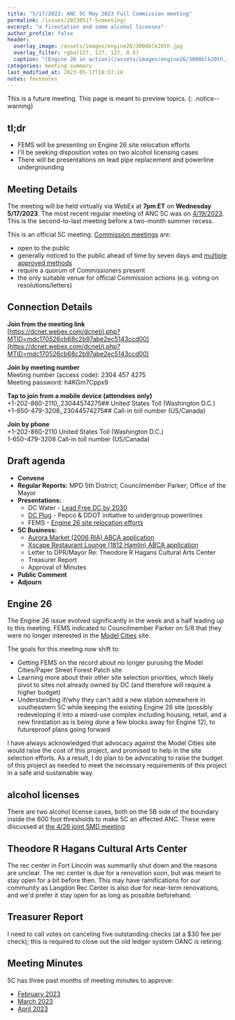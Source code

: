 ```yaml
---
title: "5/17/2023: ANC 5C May 2023 Full Commission meeting"
permalink: /issues/20230517-5cmeeting/
excerpt: "a firestation and some alcohol licenses"
author_profile: false
header:
  overlay_image: /assets/images/engine26/3000blk20th.jpg
  overlay_filter: rgba(127, 127, 127, 0.5)
  caption: "[Engine 26 in action](/assets/images/engine26/3000blk20th.jpg)"
categories: meeting-summary
last_modified_at: 2023-05-17T18:57:18
notes: footnotes
---
```

This is a future meeting. This page is meant to preview topics.
{: .notice--warning}

## tl;dr
- FEMS will be presenting on Engine 26 site relocation efforts
- I'll be seeking disposition votes on two alcohol licensing cases
- There will be presentations on lead pipe replacement and powerline undergrounding

## Meeting Details
The meeting will be held virtually via WebEx at **7pm ET** on **Wednesday 5/17/2023**. The most recent regular meeting of ANC 5C was on [4/19/2023](/issues/20230419-5cmeeting/). This is the second-to-last meeting before a two-month summer recess.

This is an official 5C meeting. [Commission meetings](https://code.dccouncil.gov/us/dc/council/code/sections/1-309.11#(b)(1)) are:
- open to the public
- generally noticed to the public ahead of time by seven days and [multiple approved methods](https://code.dccouncil.gov/us/dc/council/code/sections/1-309.11#(c))
- require a quorum of Commissioners present
- the only suitable venue for official Commission actions (e.g. voting on resolutions/letters)

## Connection Details
**Join from the meeting link**<br/>
[https://dcnet.webex.com/dcnet/j.php?MTID=mdc170526cb68c2b97abe2ec5143ccd00](https://dcnet.webex.com/dcnet/j.php?MTID=mdc170526cb68c2b97abe2ec5143ccd00)

**Join by meeting number**<br/>
Meeting number (access code): 2304 457 4275<br/>
Meeting password: h4KGm7Cppx9

**Tap to join from a mobile device (attendees only)**<br/>
+1-202-860-2110,,23044574275## United States Toll (Washington D.C.)<br/>
+1-650-479-3208,,23044574275## Call-in toll number (US/Canada)

**Join by phone**<br/>
+1-202-860-2110 United States Toll (Washington D.C.)<br/>
1-650-479-3208 Call-in toll number (US/Canada)

## Draft agenda
- **Convene**
- **Regular Reports:** MPD 5th District; Councilmember Parker; Office of the Mayor
- **Presentations:**
  - DC Water - [Lead Free DC by 2030](https://www.dcwater.com/lead)
  - [DC Plug](https://www.dcpluginfo.com/) - Pepco & DDOT initiative to undergroup powerlines
  - FEMS - [Engine 26 site relocation efforts](/issues/engine26/)
- **5C Business:**
  - [Aurora Market (2006 RIA) ABCA application](issues/20230426-jointmeeting/#aurora-market)
  - [Xscape Restaurant Lounge (1812 Hamlin) ABCA application](issues/20230426-jointmeeting/#xscape-restaurant-and-lounge)
  - Letter to DPR/Mayor Re: Theodore R Hagans Cultural Arts Center
  - Treasurer Report
  - Approval of Minutes
- **Public Comment**
- **Adjourn**

## Engine 26
The Engine 26 issue evolved significantly in the week and a half leading up to this meeting. FEMS indicated to Councilmember Parker on 5/8 that they were no longer interested in the [Model Cities](/issues/modelcities/) site.

The goals for this meeting now shift to:
- Getting FEMS on the record about no longer purusing the Model Cities/Paper Street Forest Patch site
- Learning more about their other site selection priorities, which likely pivot to sites not already owned by DC (and therefore will require a higher budget)
- Understanding if/why they can't add a new station somewhere in southeastern 5C while keeping the existing Engine 26 site (possibly redeveloping it into a mixed-use complex including housing, retail, and a new firestation as is being done a few blocks away for Engine 12), to futureproof plans going forward

I have always acknowledged that advocacy against the Model Cities site would raise the cost of this project, and promised to help in the site selection efforts. As a result, I do plan to be advocating to raise the budget of this project as needed to meet the necessary requirements of this project in a safe and sustainable way.

## alcohol licenses
There are two alcohol license cases, both on the 5B side of the boundary inside the 600 foot thresholds to make 5C an affected ANC. These were discussed at [the 4/26 joint SMD meeting](/issues/20230426-jointmeeting/)

## Theodore R Hagans Cultural Arts Center
The rec center in Fort Lincoln was summarily shut down and the reasons are unclear. The rec center is due for a renovation soon, but was meant to stay open for a bit before then. This may have ramifications for our community as Langdon Rec Center is also due for near-term renovations, and we'd prefer it stay open for as long as possible beforehand.

## Treasurer Report
I need to call votes on canceling five outstanding checks (at a $30 fee per check); this is required to close out the old ledger system OANC is retiring.

## Meeting Minutes
5C has three past months of meeting minutes to approve:
- [February 2023](/issues/20230215-5cmeeting/)
- [March 2023](/issues/20230315-5cmeeting/)
- [April 2023](/issues/20230419-5cmeeting/)
